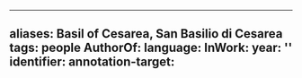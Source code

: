 
---
aliases: Basil of Cesarea, San Basilio di Cesarea
tags: people
AuthorOf: 
language: 
InWork: 
year: ''
identifier: 
annotation-target: 
---
